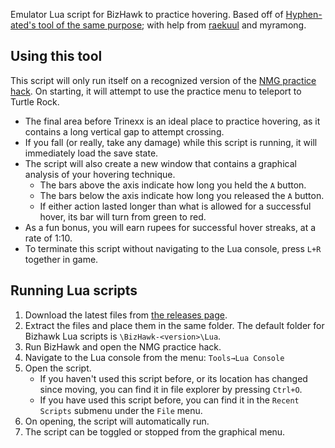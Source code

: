 Emulator Lua script for BizHawk to practice hovering. Based off of [Hyphen-ated's tool of the same purpose](https://github.com/Hyphen-ated/HoverPractice); with help from [raekuul](https://github.com/raekuul) and myramong.

## Using this tool
This script will only run itself on a recognized version of the [NMG practice hack](https://milde.no/lttp/). On starting, it will attempt to use the practice menu to teleport to Turtle Rock.

* The final area before Trinexx is an ideal place to practice hovering, as it contains a long vertical gap to attempt crossing.
* If you fall (or really, take any damage) while this script is running, it will immediately load the save state.
* The script will also create a new window that contains a graphical analysis of your hovering technique.
   * The bars above the axis indicate how long you held the `A` button.
   * The bars below the axis indicate how long you released the `A` button.
   * If either action lasted longer than what is allowed for a successful hover, its bar will turn from green to red.
* As a fun bonus, you will earn rupees for successful hover streaks, at a rate of 1:10.
* To terminate this script without navigating to the Lua console, press `L+R` together in game.

## Running Lua scripts
1. Download the latest files from [the releases page](https://github.com/fatmanspanda/EmuHoverPractice/releases).
1. Extract the files and place them in the same folder. The default folder for Bizhawk Lua scripts is `\BizHawk-<version>\Lua`.
1. Run BizHawk and open the NMG practice hack.
1. Navigate to the Lua console from the menu: `Tools→Lua Console`
1. Open the script.
   * If you haven't used this script before, or its location has changed since moving, you can find it in file explorer by pressing `Ctrl+O`.
   * If you have used this script before, you can find it in the `Recent Scripts` submenu under the `File` menu.
1. On opening, the script will automatically run.
1. The script can be toggled or stopped from the graphical menu.